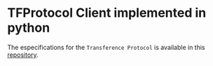 # TFProtocol Client implemented in python

The especifications for the `Transference Protocol` is available in this [repository](https://github.com/GoDjango-Development/TFProtocol/blob/main/doc/).

